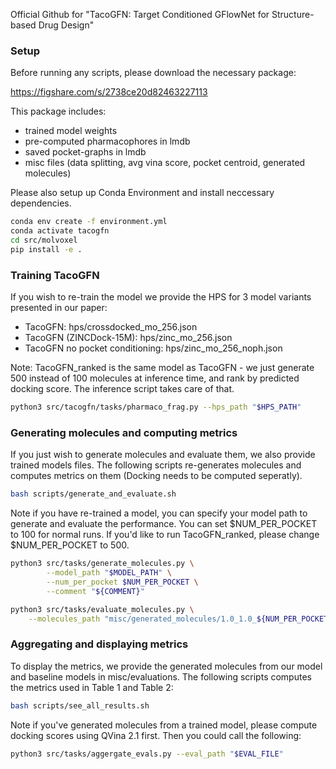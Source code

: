 Official Github for "TacoGFN: Target Conditioned GFlowNet for Structure-based Drug Design"

### Setup

Before running any scripts, please download the necessary package:

https://figshare.com/s/2738ce20d82463227113

This package includes:
- trained model weights
- pre-computed pharmacophores in lmdb
- saved pocket-graphs in lmdb
- misc files (data splitting, avg vina score, pocket centroid, generated molecules)

Please also setup up Conda Environment and install neccessary dependencies.
```bash
conda env create -f environment.yml
conda activate tacogfn
cd src/molvoxel
pip install -e .
```

### Training TacoGFN

If you wish to re-train the model we provide the HPS for 3 model variants
presented in our paper:

- TacoGFN: hps/crossdocked_mo_256.json
- TacoGFN (ZINCDock-15M): hps/zinc_mo_256.json
- TacoGFN no pocket conditioning: hps/zinc_mo_256_noph.json

Note: TacoGFN_ranked is the same model as TacoGFN - we just generate 500 instead
of 100 molecules at inference time, and rank by predicted docking score. The 
inference script takes care of that. 

```bash
python3 src/tacogfn/tasks/pharmaco_frag.py --hps_path "$HPS_PATH"
```

### Generating molecules and computing metrics

If you just wish to generate molecules and evaluate them, we also provide trained
models files. The following scripts re-generates molecules and computes metrics
on them (Docking needs to be computed seperatly).

```bash
bash scripts/generate_and_evaluate.sh
```

Note if you have re-trained a model, you can specify your model path to generate
and evaluate the performance. You can set $NUM_PER_POCKET to 100 for normal runs.
If you'd like to run TacoGFN_ranked, please change $NUM_PER_POCKET to 500.
```bash
python3 src/tasks/generate_molecules.py \
        --model_path "$MODEL_PATH" \
        --num_per_pocket $NUM_PER_POCKET \
        --comment "${COMMENT}"

python3 src/tasks/evaluate_molecules.py \
    --molecules_path "misc/generated_molecules/1.0_1.0_${NUM_PER_POCKET}_${COMMENT}.json"
```

### Aggregating and displaying metrics

To display the metrics, we provide the generated molecules from our model and
baseline models in misc/evaluations. The following scripts computes the metrics
used in Table 1 and Table 2:

```bash
bash scripts/see_all_results.sh
```

Note if you've generated molecules from a trained model, please compute docking 
scores using QVina 2.1 first. Then you could call the following: 

```bash
python3 src/tasks/aggergate_evals.py --eval_path "$EVAL_FILE"
```